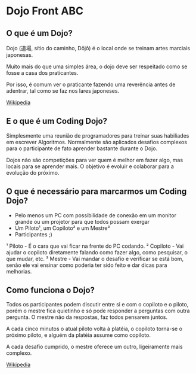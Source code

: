# Dojo Front ABC

## O que é um Dojo?

Dojo (道場, sítio do caminho, Dōjō) é o local onde se treinam artes marciais japonesas.

Muito mais do que uma simples área, o dojo deve ser respeitado como se fosse a casa dos praticantes.

Por isso, é comum ver o praticante fazendo uma reverência antes de adentrar, tal como se faz nos lares japoneses.

[Wikipedia](https://pt.wikipedia.org/wiki/Dojo)

## E o que é um Coding Dojo?

Simplesmente uma reunião de programadores para treinar suas habiliades em escrever Algoritmos. Normalmente são aplicados desafios complexos para o participante de fato aprender bastante durante o Dojo.

Dojos não são competições para ver quem é melhor em fazer algo, mas locais para se aprender mais. O objetivo é evoluir e colaborar para a evolução do próximo.

## O que é necessário para marcarmos um Coding Dojo?

- Pelo menos um PC com possibilidade de conexão em um monitor grande ou um projetor para que todos possam exergar
- Um Piloto¹, um Copiloto² e um Mestre³
- Participantes ;)

¹ Piloto - É o cara que vai ficar na frente do PC codando.
² Copiloto - Vai ajudar o copiloto diretamente falando como fazer algo, como pesquisar, o que mudar, etc.
³ Mestre - Vai mandar o desafio e verificar se está bom, senão ele vai ensinar como poderia ter sido feito e dar dicas para melhorias.

## Como funciona o Dojo?

Todos os participantes podem discutir entre si e com o copiloto e o piloto, porém o mestre fica quietinho e só pode responder a perguntas com outra pergunta. O mestre não da respostas, faz todos pensarem juntos.

A cada cinco minutos o atual piloto volta à platéia, o copiloto torna-se o próximo piloto, e alguém da platéia assume como copiloto.

A cada desafio cumprido, o mestre oferece um outro, ligeiramente mais complexo.

[Wikipedia](https://pt.wikipedia.org/wiki/Coding_Dojo)
